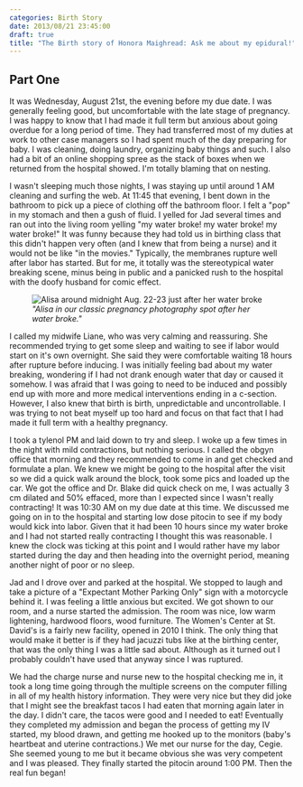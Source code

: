 ```yaml
---
categories: Birth Story
date: 2013/08/21 23:45:00
draft: true
title: "The Birth story of Honora Maighread: Ask me about my epidural!"
---
```


## Part One

It was Wednesday, August 21st, the evening before my due date. I was generally feeling good, but uncomfortable with the late stage of pregnancy. I was happy to know that I had made it full term but anxious about going overdue for a long period of time.  They had transferred most of my duties at work to other case managers so I had spent much of the day preparing for baby. I was cleaning, doing laundry, organizing baby things and such. I also had a bit of an online shopping spree as the stack of boxes when we returned from the hospital showed. I'm totally blaming that on nesting.  

I wasn't sleeping much those nights, I was staying up until around 1 AM cleaning and surfing the web. At 11:45 that evening, I bent down in the bathroom to pick up a piece of clothing off the bathroom floor. I felt a "pop" in my stomach and then a gush of fluid. I yelled for Jad several times and ran out into the living room yelling "my water broke! my water broke! my water broke!"  It was funny because they had told us in birthing class that this didn't happen very often (and I knew that from being a nurse) and it would not be like "in the movies."  Typically, the membranes rupture well after labor has started. But for me, it totally was the stereotypical water breaking scene, minus being in public and a panicked rush to the hospital with the doofy husband for comic effect.  

<figure class="floatleft">
<img src="/img/img_1088_medium.jpg" alt="Alisa around midnight Aug. 22-23 just after her water broke" />
<figcaption class="width300"><em>"Alisa in our classic pregnancy photography spot after her water broke."</em></figcaption>
</figure>

I called my midwife Liane, who was very calming and reassuring. She recommended trying to get some sleep and waiting to see if labor would start on it's own overnight. She said they were comfortable waiting 18 hours after rupture before inducing.  I was initially feeling bad about my water breaking, wondering if I had not drank enough water that day or caused it somehow. I was afraid that I was going to need to be induced and possibly end up with more and more medical interventions ending in a c-section. However, I also knew that birth is birth, unpredictable and uncontrollable.  I was trying to not beat myself up too hard and focus on that fact that I had made it full term with a healthy pregnancy. 

I took a tylenol PM and laid down to try and sleep. I woke up a few times in the night with mild contractions, but nothing serious. I called the obgyn office that morning and they recommended to come in and get checked and formulate a plan. We knew we might be going to the hospital after the visit so we did a quick walk around the block, took some pics and loaded up the car.  We got the office and Dr. Blake did quick check on me, I was actually 3 cm dilated and 50% effaced, more than I expected since I wasn't really contracting! It was 10:30 AM on my due date at this time. We discussed me going on in to the hospital and starting low dose pitocin to see if my body would kick into labor. Given that it had been 10 hours since my water broke and I had not started really contracting I thought this was reasonable. I knew the clock was ticking at this point and I would rather have my labor started during the day and then heading into the overnight period, meaning another night of poor or no sleep.  

Jad and I drove over and parked at the hospital. We stopped to laugh and take a picture of a "Expectant Mother Parking Only" sign with a motorcycle behind it.  I was feeling a little anxious but excited.  We got shown to our room, and a nurse started the admission. The room was nice, low warm lightening, hardwood floors, wood furniture. The Women's Center at St. David's is a fairly new facility, opened in 2010 I think. The only thing that would make it better is if they had jacuzzi tubs like at the birthing center, that was the only thing I was a little sad about. Although as it turned out I probably couldn't have used that anyway since I was ruptured. 

We had the charge nurse  and nurse new to the hospital checking me in, it took a long time going through the multiple screens on the computer filling in all of my health history information.  They were very nice but they did joke that I might see the breakfast tacos I had eaten that morning again later in the day. I didn't care, the tacos were good and I needed to eat! Eventually they completed my admission and began the process of getting my IV started, my blood drawn, and getting me hooked up to the monitors (baby's heartbeat and uterine contractions.)  We met our nurse for the day, Cegie. She seemed young to me but it became obvious she was very competent and I was pleased.  They finally started the pitocin around 1:00 PM. Then the real fun began!  
